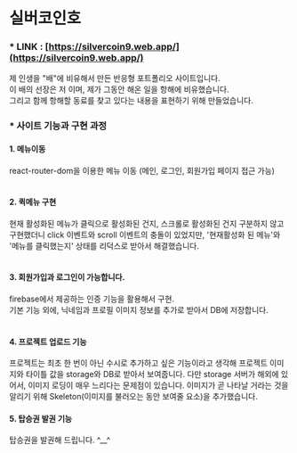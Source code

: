 # 실버코인호

### \* LINK : [https://silvercoin9.web.app/](https://silvercoin9.web.app/)

제 인생을 "배"에 비유해서 만든 반응형 포트폴리오 사이트입니다.<br>
이 배의 선장은 저 이며, 제가 그동안 해온 일을 항해에 비유했습니다.<br>
그리고 함께 항해할 동료를 찾고 있다는 내용을 표현하기 위해 만들었습니다.

### \* 사이트 기능과 구현 과정

#### 1. 메뉴이동

react-router-dom을 이용한 메뉴 이동 (메인, 로그인, 회원가입 페이지 접근 가능)
<br><br>

#### 2. 퀵메뉴 구현

현재 활성화된 메뉴가 클릭으로 활성화된 건지, 스크롤로 활성화된 건지 구분하지 않고 구현했더니 click 이벤트와 scroll 이벤트의 충돌이 있었지만, '현재활성화 된 메뉴'와 '메뉴를 클릭했는지' 상태를 리덕스로 받아서 해결했습니다.
<br><br>

#### 3. 회원가입과 로그인이 가능합니다.

firebase에서 제공하는 인증 기능을 활용해서 구현.<br>
기본 기능 외에, 닉네임과 프로필 이미지 정보를 추가로 받아서 DB에 저장합니다.
<br><br>

#### 4. 프로젝트 업로드 기능

프로젝트는 최초 한 번이 아닌 수시로 추가하고 싶은 기능이라고 생각해 프로젝트 이미지와 타이틀 값을 storage와 DB로 받아서 보여줍니다. 다만 storage 서버가 해외에 있어서, 이미지 로딩이 매우 느리다는 문제점이 있습니다. 이미지가 곧 나타날 거라는 것을 알리기 위해 Skeleton(이미지를 불러오는 동안 보여줄 요소)을 추가했습니다.

#### 5. 탑승권 발권 기능

탑승권을 발권해 드립니다. ^\_\_^
